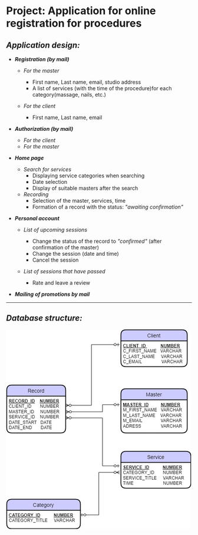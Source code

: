 # Project: Application for online registration for procedures
## _Application design:_
* ___Registration (by mail)___
    * _For the master_
 		* First name, Last name, email, studio address 
 		* A list of services (with the time of the procedure)for each category(massage, nails, etc.)

 	* _For the client_
 		* First name, Last name,  email

* ___Authorization (by mail)___
	* _For the client_
 	* _For the master_

* ___Home page___
	 * _Search for services_ 
 		* Displaying service categories when searching
 		* Date selection
 		* Display of suitable masters after the search
 	* _Recording_
 		* Selection of the master, services, time 
 		* Formation of a record with the status: _"awaiting confirmation"_
 

* ___Personal account___
 	* _List of upcoming sessions_
 		* Change the status of the record to _"confirmed"_ (after confirmation of the master)
		* Change the session (date and time)
		* Cancel the session

 	* _List of sessions that have passed_
 		* Rate and leave a review

* ___Mailing of promotions by mail___

***
## _Database structure:_
![](Diagram.jpg)